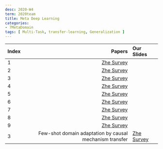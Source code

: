 ```yaml
---
desc: 2020-W4
term: 2020team
title: Meta Deep Learning
categories:
- 7MetaDomain
tags: [ Multi-Task, transfer-learning, Generalization ]  
---
```



| Index | Papers |  Our Slides |
| :---- | -------------------------------------: | :------------------------------------- |
|1 | [Zhe Survey]({{site.baseurl}}/talks-A2020A/Slides-01-IRM-20190913-group.pdf) |
|2 | [Zhe Survey]({{site.baseurl}}/talks-A2020A/Slides-12-CausalReview-20200429-group.pdf) |
|3 | [Zhe Survey]({{site.baseurl}}/talks-A2020A/Slides-02-MetaTransfer-20191115-group.pdf) |
|4 | [Zhe Survey]({{site.baseurl}}/talks-A2020A/Slides-03-Sparsity-20191122-group.pdf) |
|5 | [Zhe Survey]({{site.baseurl}}/talks-A2020A/Slides-10-MetaLearningReview-20200331-group.pdf) |
|6 | [Zhe Survey]({{site.baseurl}}/talks-A2020A/Slides-16-DA-20200705-group.pdf) |
|7 | [Zhe Survey]({{site.baseurl}}/talks-A2020A/Slides-20-GP-2020824-group.pdf) |
|8 | [Zhe Survey]({{site.baseurl}}/talks-A2020A/Slides-22-MNR-20201108-group.pdf) |
|9 | [Zhe Survey]({{site.baseurl}}/talks-A2020A/Slides-24-StructuralMultiTask-20201206.pdf) |
|3 | Few-shot domain adaptation by causal mechanism transfer | [Zhe Survey]({{site.baseurl}}/talks-A2020A/Slides-17-icmlreview-20200719-group.pdf) |

